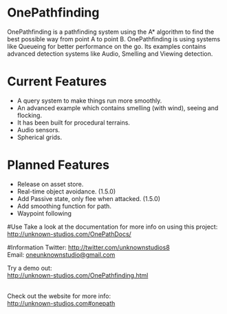 # OnePathfinding
OnePathfinding is a pathfinding system using the A* algorithm
to find the best possible way from point A to point B. 
OnePathfinding is using systems like Queueing for better 
performance on the go. Its examples contains advanced detection
systems like Audio, Smelling and Viewing detection.

# Current Features
- A query system to make things run more smoothly.
- An advanced example which contains smelling (with wind), seeing and flocking.
- It has been built for procedural terrains.
- Audio sensors.
- Spherical grids.

# Planned Features
- Release on asset store.
- Real-time object avoidance. (1.5.0)
- Add Passive state, only flee when attacked. (1.5.0)
- Add smoothing function for path.
- Waypoint following

#Use
Take a look at the documentation for more info on using this project: http://unknown-studios.com/OnePathDocs/

#Information
Twitter: http://twitter.com/unknownstudios8 <br />
Email: oneunknownstudio@gmail.com

Try a demo out: <br />
http://unknown-studios.com/OnePathfinding.html<br /><br />

Check out the website for more info: <br />
http://unknown-studios.com#onepath
